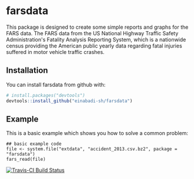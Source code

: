 # farsdata

This package is designed to create some simple reports and graphs for the FARS data. The FARS data from the US National Highway Traffic Safety Administration's Fatality Analysis Reporting System, which is a nationwide census providing the American public yearly data regarding fatal injuries suffered in motor vehicle traffic crashes.

## Installation

You can install farsdata from github with:


``` r
# install.packages("devtools")
devtools::install_github("einabadi-sh/farsdata")
```

## Example

This is a basic example which shows you how to solve a common problem:

``` {r , echo = FALSE}
## basic example code
file <- system.file("extdata", "accident_2013.csv.bz2", package = "farsdata")
fars_read(file)
```

[![Travis-CI Build Status](https://travis-ci.org/einabadi-sh/farsdata.svg?branch=master)](https://travis-ci.org/einabadi-sh/farsdata)
